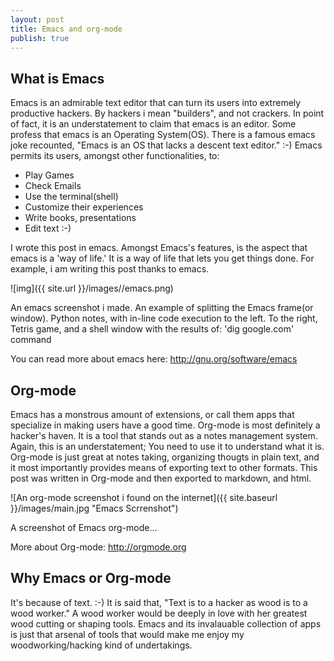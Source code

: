 ```yaml
---
layout: post
title: Emacs and org-mode
publish: true
---
```


## What is Emacs<a id="sec-1"></a>

Emacs is an admirable text editor that can turn its users into extremely
productive hackers. By hackers i mean "builders", and not crackers. In point of
fact, it is an understatement to claim that emacs is an editor. Some profess that
emacs is an Operating System(OS). There is a famous emacs joke recounted, "Emacs is an OS that lacks a descent
text editor." :-)
Emacs permits its users, amongst other functionalities, to:

-   Play Games
-   Check Emails
-   Use the terminal(shell)
-   Customize their experiences
-   Write books, presentations
-   Edit text :-)

I wrote this post in emacs. Amongst Emacs's features, is the aspect that emacs
is a 'way of life.' It is a way of life that lets you get things done. For
example, i am writing this post thanks to emacs.

![img]({{ site.url }}/images//emacs.png)

An emacs screenshot i made. An example of splitting the Emacs frame(or window). Python notes, with in-line code execution to the left. To the right, Tetris game, and a shell window with the results of: 'dig google.com' command


You can read more about emacs here: <http://gnu.org/software/emacs>

## Org-mode<a id="sec-2"></a>

Emacs has a monstrous amount of extensions, or call them apps that specialize
in making users have a good time. Org-mode is most definitely a hacker's haven. It is a tool
that stands out as a notes management system. Again, this is an
understatement; You need to use it to understand what it is. Org-mode is just
great at notes taking, organizing thougts in plain text, and it most
importantly provides means of exporting text to other formats. This post was
written in Org-mode and then exported to markdown, and html.

![An org-mode screenshot i found on the internet]({{ site.baseurl }}/images/main.jpg "Emacs Scrrenshot")

A screenshot of Emacs org-mode...

More about Org-mode: <http://orgmode.org>

## Why Emacs or Org-mode<a id="sec-3"></a>

It's because of text. :-) It is said that, "Text is to a hacker as wood is to
a wood worker." A wood worker would be deeply in love with her greatest wood
cutting or shaping tools. Emacs and its invalauable collection of apps is just that
arsenal of tools that would make me enjoy my woodworking/hacking kind of
undertakings.

